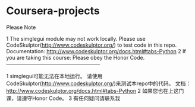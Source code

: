 # Coursera-projects
Please Note

1 The simglegui module may not work locally. Please use CodeSkulptor(http://www.codeskulptor.org/) to test code in this repo. Documentation: http://www.codeskulptor.org/docs.html#tabs-Python
2 If you are taking this course: Please obey the Honor Code.
——————————————————

1 simglegui可能无法在本地运行。 请使用CodeSkulptor(http://www.codeskulptor.org/)来测试本repo中的代码。 文档：http://www.codeskulptor.org/docs.html#tabs-Python
2 如果您也在上这门课，请遵守Honor Code。
3 有任何疑问请联系我
